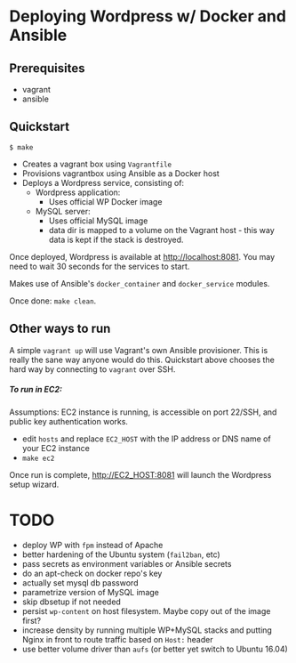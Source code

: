 # Deploying Wordpress w/ Docker and Ansible

## Prerequisites

  - vagrant
  - ansible

## Quickstart

```
$ make
```

  - Creates a vagrant box using `Vagrantfile`
  - Provisions vagrantbox using Ansible as a Docker host
  - Deploys a Wordpress service, consisting of:
    - Wordpress application:
      - Uses official WP Docker image
    - MySQL server:
      - Uses official MySQL image
      - data dir is mapped to a volume on the Vagrant host - this way data is kept if the stack is destroyed.

Once deployed, Wordpress is available at [http://localhost:8081](). You may need to wait 30 seconds for the services to start.

Makes use of Ansible's `docker_container` and `docker_service` modules.

Once done: `make clean`.


## Other ways to run

A simple `vagrant up` will use Vagrant's own Ansible provisioner. This is really the sane way anyone would do this. Quickstart above chooses the hard way by connecting to `vagrant` over SSH.

##### To run in EC2:

Assumptions: EC2 instance is running, is accessible on port 22/SSH, and public key authentication works.

  - edit `hosts` and replace `EC2_HOST` with the IP address or DNS name of your EC2 instance
  - `make ec2`

Once run is complete, [http://EC2_HOST:8081]() will launch the Wordpress setup wizard.

# TODO

  - deploy WP with `fpm` instead of Apache
  - better hardening of the Ubuntu system (`fail2ban`, etc)
  - pass secrets as environment variables or Ansible secrets
  - do an apt-check on docker repo's key
  - actually set mysql db password
  - parametrize version of MySQL image
  - skip dbsetup if not needed
  - persist `wp-content` on host filesystem. Maybe copy out of the image first?
  - increase density by running multiple WP+MySQL stacks and putting Nginx in front to route traffic based on `Host:` header
  - use better volume driver than `aufs` (or better yet switch to Ubuntu 16.04)
